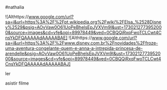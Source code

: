 #nathalia



![Althttps://www.google.com/url?sa=i&url=https%3A%2F%2Fpt.wikipedia.org%2Fwiki%2FElsa_%2528Disney%2529&psig=AOvVaw0O61UoPeBhelsEpJVXVm9I&ust=1730212773952000&source=images&cd=vfe&opi=89978449&ved=0CBQQjRxqFwoTCLCwt4CnsYkDFQAAAAAdAAAAABAE]
![Althttps://www.google.com/url?sa=i&url=https%3A%2F%2Fwww.disney.com.br%2Fnovidades%2Ffroze-uma-aventura-congelante-quem-e-anna-a-intrepida-princesa-de-arendelle&psig=AOvVaw0O61UoPeBhelsEpJVXVm9I&ust=1730212773952000&source=images&cd=vfe&opi=89978449&ved=0CBQQjRxqFwoTCLCwt4CnsYkDFQAAAAAdAAAAABAJ]

ler

asistir filme
